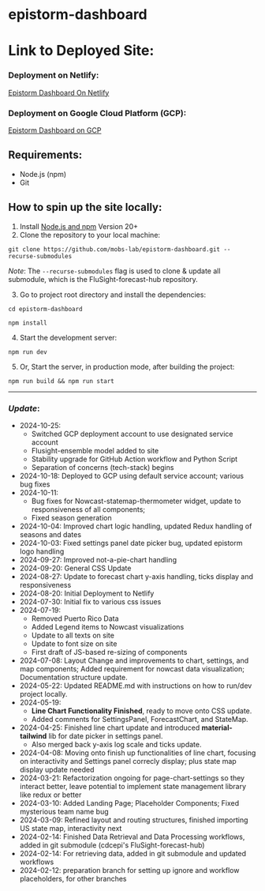 # epistorm-dashboard

# Link to Deployed Site:

### Deployment on Netlify:

[Epistorm Dashboard On Netlify](https://fluforecast.netlify.app/)

### Deployment on Google Cloud Platform (GCP): 

[Epistorm Dashboard on GCP](https://epistorm-dashboard.uk.r.appspot.com/)

## Requirements:

- Node.js (npm)
- Git

## How to spin up the site locally:

1. Install [Node.js and npm](https://docs.npmjs.com/downloading-and-installing-node-js-and-npm) Version 20+
2. Clone the repository to your local machine:

```git clone https://github.com/mobs-lab/epistorm-dashboard.git --recurse-submodules```

_Note_: The `--recurse-submodules` flag is used to clone & update all submodule, which is the FluSight-forecast-hub repository.

3. Go to project root directory and install the dependencies:

```cd epistorm-dashboard```

```npm install```

4. Start the development server:

```npm run dev```

5. Or, Start the server, in production mode, after building the project:

```npm run build && npm run start```

---

### _Update_:
- 2024-10-25:
  - Switched GCP deployment account to use designated service account
  - Flusight-ensemble model added to site
  - Stability upgrade for GitHub Action workflow and Python Script
  - Separation of concerns (tech-stack) begins
- 2024-10-18: Deployed to GCP using default service account; various bug fixes
- 2024-10-11: 
  - Bug fixes for Nowcast-statemap-thermometer widget, update to responsiveness of all components;
  - Fixed season generation
- 2024-10-04: Improved chart logic handling, updated Redux handling of seasons and dates
- 2024-10-03: Fixed settings panel date picker bug, updated epistorm logo handling
- 2024-09-27: Improved not-a-pie-chart handling
- 2024-09-20: General CSS Update
- 2024-08-27: Update to forecast chart y-axis handling, ticks display and responsiveness
- 2024-08-20: Initial Deployment to Netlify
- 2024-07-30: Initial fix to various css issues
- 2024-07-19:
  - Removed Puerto Rico Data
  - Added Legend items to Nowcast visualizations
  - Update to all texts on site
  - Update to font size on site
  - First draft of JS-based re-sizing of components
- 2024-07-08: Layout Change and improvements to chart, settings, and map components; Added requirement for nowcast data visualization; Documentation structure update.
- 2024-05-22: Updated README.md with instructions on how to run/dev project locally.
- 2024-05-19:
  - **Line Chart Functionality Finished**, ready to move onto CSS update.
  - Added comments for SettingsPanel, ForecastChart, and StateMap.
- 2024-04-25: Finished line chart update and introduced **material-tailwind** lib for date picker in settings panel.
  - Also merged back y-axis log scale and ticks update.
- 2024-04-08: Moving onto finish up functionalities of line chart, focusing on interactivity and Settings panel correcly
  display; plus state map display update needed
- 2024-03-21: Refactorization ongoing for page-chart-settings so they interact better, leave potential to implement
  state management library like redux or better
- 2024-03-10: Added Landing Page; Placeholder Components; Fixed mysterious team name bug
- 2024-03-09: Refined layout and routing structures, finished importing US state map, interactivity next
- 2024-02-14: Finished Data Retrieval and Data Processing workflows, added in git submodule (cdcepi's
  FluSight-forecast-hub)
- 2024-02-14: For retrieving data, added in git submodule and updated workflows
- 2024-02-12: preparation branch for setting up ignore and workflow placeholders, for other branches